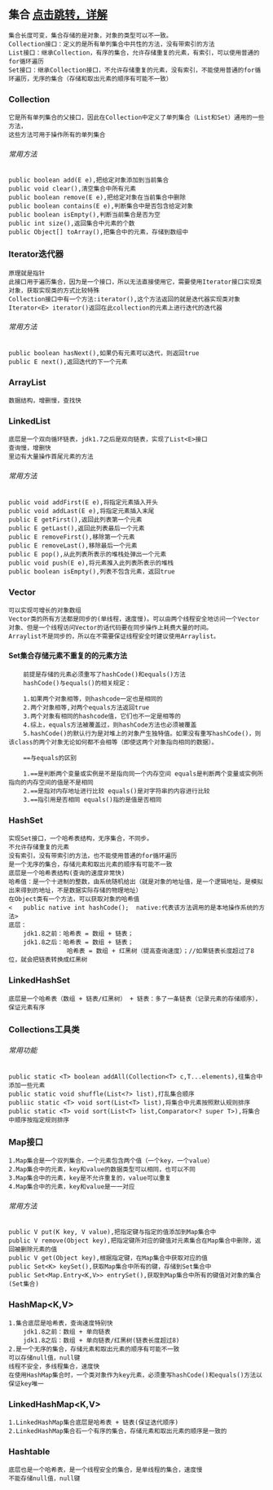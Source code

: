 ## 集合 [点击跳转，详解](https://pdai.tech/md/java/collection/java-collection-all.html)

    集合长度可变，集合存储的是对象，对象的类型可以不一致。 
    Collection接口：定义的是所有单列集合中共性的方法，没有带索引的方法
    List接口：继承Collection，有序的集合，允许存储重复的元素，有索引，可以使用普通的for循环遍历
    Set接口：继承Collection接口，不允许存储重复的元素，没有索引，不能使用普通的for循环遍历，无序的集合（存储和取出元素的顺序有可能不一致）

### Collection

    它是所有单列集合的父接口，因此在Collection中定义了单列集合（List和Set）通用的一些方法，
    这些方法可用于操作所有的单列集合

###### 常用方法

    public boolean add(E e),把给定对象添加到当前集合
    public void clear(),清空集合中所有元素
    public boolean remove(E e),把给定对象在当前集合中删除
    public boolean contains(E e),判断集合中是否包含给定对象
    public boolean isEmpty(),判断当前集合是否为空
    public int size(),返回集合中元素的个数
    public Object[] toArray(),把集合中的元素，存储到数组中

### Iterator迭代器

    原理就是指针
    此接口用于遍历集合，因为是一个接口，所以无法直接使用它，需要使用Iterator接口实现类对象，获取实现类的方式比较特殊
    Collection接口中有一个方法:iterator(),这个方法返回的就是迭代器实现类对象
    Iterator<E> iterator()返回在此collection的元素上进行迭代的迭代器

###### 常用方法

    public boolean hasNext(),如果仍有元素可以迭代，则返回true
    public E next(),返回迭代的下一个元素

### ArrayList<E>

    数据结构，增删慢，查找快

### LinkedList<E>

    底层是一个双向循环链表，jdk1.7之后是双向链表，实现了List<E>接口
    查询慢，增删快
    里边有大量操作首尾元素的方法

###### 常用方法

    public void addFirst(E e),将指定元素插入开头
    public void addLast(E e),将指定元素插入末尾
    public E getFirst(),返回此列表第一个元素
    public E getLast(),返回此列表最后一个元素
    public E removeFirst(),移除第一个元素
    public E removeLast(),移除最后一个元素
    public E pop(),从此列表所表示的堆栈处弹出一个元素
    public void push(E e),将元素推入此列表所表示的堆栈
    public boolean isEmpty(),列表不包含元素，返回true

### Vector<E>

    可以实现可增长的对象数组
    Vector类的所有方法都是同步的(单线程，速度慢)。可以由两个线程安全地访问一个Vector对象、但是一个线程访问Vector的话代码要在同步操作上耗费大量的时间。
    Arraylist不是同步的，所以在不需要保证线程安全时建议使用Arraylist。

#### Set集合存储元素不重复的的元素方法

        前提是存储的元素必须重写了hashCode()和equals()方法
        hashCode()与equals()的相关规定：
        
        1.如果两个对象相等，则hashcode一定也是相同的
        2.两个对象相等,对两个equals方法返回true
        3.两个对象有相同的hashcode值，它们也不一定是相等的
        4.综上，equals方法被覆盖过，则hashCode方法也必须被覆盖
        5.hashCode()的默认行为是对堆上的对象产生独特值。如果没有重写hashCode()，则该class的两个对象无论如何都不会相等（即使这两个对象指向相同的数据）。
        
        ==与equals的区别
        
        1.==是判断两个变量或实例是不是指向同一个内存空间 equals是判断两个变量或实例所指向的内存空间的值是不是相同
        2.==是指对内存地址进行比较 equals()是对字符串的内容进行比较
        3.==指引用是否相同 equals()指的是值是否相同

### HashSet<E>

    实现Set接口，一个哈希表结构，无序集合，不同步。
    不允许存储重复的元素
    没有索引，没有带索引的方法，也不能使用普通的for循环遍历
    是一个无序的集合，存储元素和取出元素的顺序有可能不一致
    底层是一个哈希表结构(查询的速度非常快)
    哈希值：是一个十进制的整数，由系统随机给出（就是对象的地址值，是一个逻辑地址，是模拟出来得到的地址，不是数据实际存储的物理地址）
    在Object类有一个方法，可以获取对象的哈希值
    <   public native int hashCode();  native:代表该方法调用的是本地操作系统的方法>
    底层：
        jdk1.8之前：哈希表 = 数组 + 链表；
        jdk1.8之后：哈希表 = 数组 + 链表；
                    哈希表 = 数组 + 红黑树（提高查询速度）；//如果链表长度超过了8位，就会把链表转换成红黑树

### LinkedHashSet<E>

    底层是一个哈希表（数组 + 链表/红黑树） + 链表：多了一条链表（记录元素的存储顺序），保证元素有序

### Collections工具类

###### 常用功能

    public static <T> boolean addAll(Collection<T> c,T...elements),往集合中添加一些元素
    public static void shuffle(List<?> list),打乱集合顺序
    publiic static <T> void sort(List<T> list),将集合中元素按照默认规则排序
    public static <T> void sort(List<T> list,Comparator<? super T>),将集合中顺序按指定规则排序

### Map接口

    1.Map集合是一个双列集合，一个元素包含两个值（一个key，一个value）
    2.Map集合中的元素，key和value的数据类型可以相同，也可以不同
    3.Map集合中的元素，key是不允许重复的，value可以重复
    4.Map集合中的元素，key和value是一一对应

###### 常用方法

    public V put(K key, V value),把指定键与指定的值添加到Map集合中
    public V remove(Object key),把指定键所对应的键值对元素集合在Map集合中删除，返回被删除元素的值
    public V get(Object key),根据指定键，在Map集合中获取对应的值
    public Set<K> keySet(),获取Map集合中所有的键，存储到Set集合中
    public Set<Map.Entry<K,V>> entrySet(),获取到Map集合中所有的键值对对象的集合(Set集合)

### HashMap<K,V>

    1.集合底层是哈希表，查询速度特别快
        jdk1.8之前：数组 + 单向链表
        jdk1.8之后：数组 + 单向链表/红黑树(链表长度超过8)
    2.是一个无序的集合，存储元素和取出元素的顺序有可能不一致
    可以存储null值，null键
    线程不安全，多线程集合，速度快
    在使用HashMap集合时，一个类对象作为key元素，必须重写hashCode()和equals()方法以保证key唯一

### LinkedHashMap<K,V>

    1.LinkedHashMap集合底层是哈希表 + 链表(保证迭代顺序)
    2.LinkedHashMap集合石一个有序的集合，存储元素和取出元素的顺序是一致的 

### Hashtable

    底层也是一个哈希表，是一个线程安全的集合，是单线程的集合，速度慢
    不能存储null值，null键